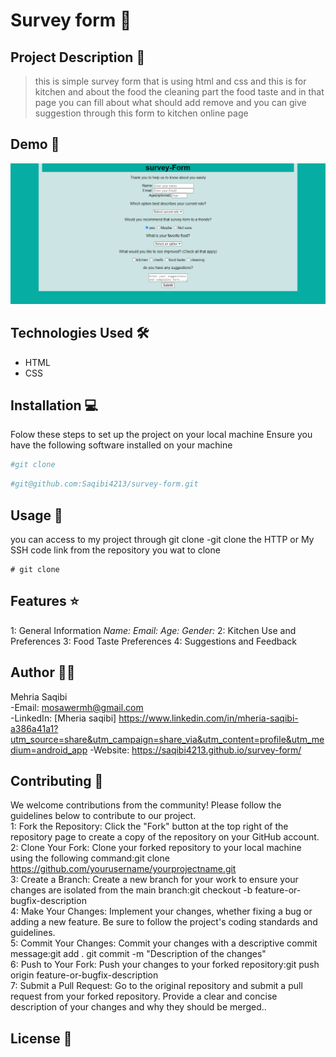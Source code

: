 # Survey form  🚀

## Project Description 📝

> this is simple survey form that is using html and css and this is for kitchen and about the food the cleaning part the food taste 
and in that page you can fill about what should add remove and you can give suggestion through this form to kitchen online page 


## Demo 📸

![Demo](./img/survey-form.png)

## Technologies Used 🛠️

- HTML
- CSS

## Installation 💻

Folow these steps to set up the project on your local machine 
Ensure you have the following software installed on your machine

```bash
#git clone
```

```bash
#git@github.com:Saqibi4213/survey-form.git
```

## Usage 🎯

you can access to my project through git clone 
-git clone the HTTP or My SSH code link from the repository you wat to clone 

``` 
# git clone
```

## Features ⭐

1: General Information
*Name:*
*Email:*
*Age:*
*Gender:*
2: Kitchen Use and Preferences
3: Food Taste Preferences
4: Suggestions and Feedback
## Author 👩‍💻

Mehria Saqibi 
 <br>
 -Email: mosawermh@gmail.com
 <br>
 -LinkedIn: [Mheria saqibi] https://www.linkedin.com/in/mheria-saqibi-a386a41a1?utm_source=share&utm_campaign=share_via&utm_content=profile&utm_medium=android_app
 -Website:  https://saqibi4213.github.io/survey-form/ 

## Contributing 🤝

We welcome contributions from the community! Please follow the guidelines below to contribute to our project.
<br />
1: Fork the Repository: Click the "Fork" button at the top right of the repository page to create a copy of the repository on your GitHub account.
<br />
2: Clone Your Fork: Clone your forked repository to your local machine using the following command:git clone https://github.com/yourusername/yourprojectname.git
<br />
3: Create a Branch: Create a new branch for your work to ensure your changes are isolated from the main branch:git checkout -b feature-or-bugfix-description
<br />
4: Make Your Changes: Implement your changes, whether fixing a bug or adding a new feature. Be sure to follow the project's coding standards and guidelines.
<br />
5: Commit Your Changes: Commit your changes with a descriptive commit message:git add .
git commit -m "Description of the changes"
<br />
6: Push to Your Fork: Push your changes to your forked repository:git push origin feature-or-bugfix-description
<br />
7: Submit a Pull Request: Go to the original repository and submit a pull request from your forked repository. Provide a clear and concise description of your changes and why they should be merged..

## License 📜
